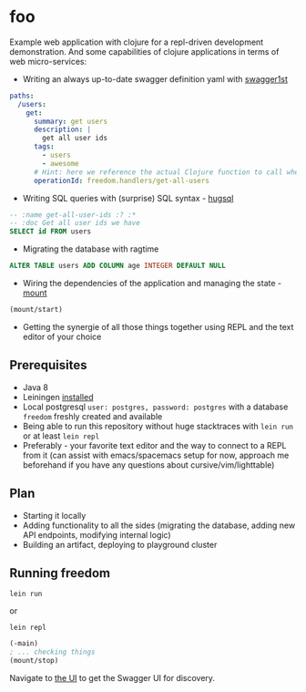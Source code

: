 # foo
Example web application with clojure for a repl-driven development demonstration.
And some capabilities of clojure applications in terms of web micro-services:
- Writing an always up-to-date swagger definition yaml with [swagger1st](https://github.com/zalando-stups/swagger1st)

```yaml
paths:
  /users:
    get:
      summary: get users
      description: |
        get all user ids
      tags:
        - users
        - awesome
      # Hint: here we reference the actual Clojure function to call when this request comes in
      operationId: freedom.handlers/get-all-users
```

- Writing SQL queries with (surprise) SQL syntax - [hugsql](https://github.com/layerware/hugsql)

```sql
-- :name get-all-user-ids :? :*
-- :doc Get all user ids we have
SELECT id FROM users
```

- Migrating the database with ragtime

```sql
ALTER TABLE users ADD COLUMN age INTEGER DEFAULT NULL
```

- Wiring the dependencies of the application and managing the state - [mount](https://github.com/tolitius/mount)

```clojure
(mount/start)
```

- Getting the synergie of all those things together using REPL and the text editor of your choice


## Prerequisites
- Java 8
- Leiningen [installed](https://leiningen.org/#install)
- Local postgresql `user: postgres, password: postgres` with a database `freedom` freshly created and available
- Being able to run this repository without huge stacktraces with `lein run` or at least `lein repl`
- Preferably - your favorite text editor and the way to connect to a REPL from it (can assist with emacs/spacemacs setup for now, approach me beforehand if you have any questions about cursive/vim/lighttable)

## Plan
- Starting it locally
- Adding functionality to all the sides (migrating the database, adding new API endpoints, modifying internal logic) 
- Building an artifact, deploying to playground cluster


## Running freedom

```
lein run
```

or

```
lein repl
```

```clojure
(-main)
; ... checking things
(mount/stop)
```

Navigate to [the UI](http://localhost:3001/ui/) to get the Swagger UI for discovery.
